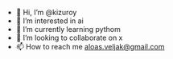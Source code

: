 - 👋 Hi, I’m @kizuroy
- 👀 I’m interested in ai
- 🌱 I’m currently learning pythom
- 💞️ I’m looking to collaborate on x
- 📫 How to reach me aloas.veljak@gmail.com

